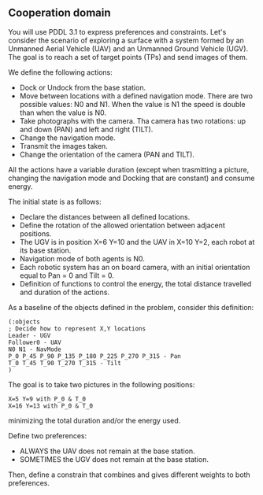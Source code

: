 ## Cooperation domain

You will use PDDL 3.1 to express preferences and constraints. 
Let's consider the scenario of exploring a surface with a system formed by  an Unmanned Aerial Vehicle (UAV) and an Unmanned Ground Vehicle (UGV). The goal is to reach a set of target points (TPs) and send images of them. 

We define the following actions:
 - Dock or Undock from the base station.
 -  Move between locations with a defined navigation mode. There are two possible values: N0 and N1. When the value is N1 the speed is double than when the value is N0.
 -  Take photographs with the camera. Tha camera has two rotations:  up and down (PAN) and left and right (TILT).
 -  Change the navigation mode.
 -  Transmit the images taken.
 -  Change the orientation of the camera (PAN and TILT).
 
 All the actions have a variable duration (except when trasmitting a picture, changing the navigation mode and Docking that are constant) and consume energy.

The initial state is as follows:
 -  Declare the distances between all defined locations.
 -  Define the rotation of the allowed orientation between adjacent positions.
 -  The UGV is in position X=6 Y=10 and the UAV in X=10 Y=2, each robot at its base station.
 - Navigation mode of both agents is N0.
 -  Each robotic system has an on board camera, with an initial orientation equal to  Pan = 0 and Tilt = 0.
 -  Definition of functions to control the energy, the total distance travelled and duration of the actions.

As a baseline of the objects defined in the problem, consider this definition:
  ```
 (:objects
 ; Decide how to represent X,Y locations
  Leader - UGV
  Follower0 - UAV
  N0 N1 - NavMode
  P_0 P_45 P_90 P_135 P_180 P_225 P_270 P_315 - Pan
  T_0 T_45 T_90 T_270 T_315 - Tilt
  )
 ```
 
The goal is to take two pictures in the following positions:
  ```
X=5 Y=9 with P_0 & T_0
X=16 Y=13 with P_0 & T_0
  ```
minimizing the total duration and/or the energy used. 

Define two preferences:
 -  ALWAYS the UAV does not remain at the base station.
 -  SOMETIMES the UGV does not remain at the base station.
 
 Then, define a constrain that combines and gives different weights to both preferences.
